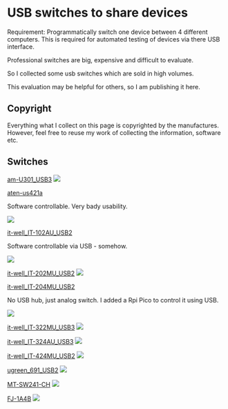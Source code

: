 # USB switches to share devices

Requirement: Programmatically switch one device between 4 different computers.
This is required for automated testing of devices via there USB interface.

Professional switches are big, expensive and difficult to evaluate.

So I collected some usb switches which are sold in high volumes.

This evaluation may be helpful for others, so I am publishing it here.

## Copyright

Everything what I collect on this page is copyrighted by the manufactures. However, feel free to reuse my work of collecting the information, software etc.

## Switches

[am-U301_USB3](am-U301_USB3/)
![](am-U301_USB3/P1130727.JPG)


[aten-us421a](aten-us421a/)

Software controllable. Very bady usability.

![](aten-us421a/AT-US421A_back.jpeg)


[it-well_IT-102AU_USB2](it-well_IT-102AU_USB2/)

Software controllable via USB - somehow.

![](it-well_IT-102AU_USB2/P1130671.JPG)

[it-well_IT-202MU_USB2](it-well_IT-202MU_USB2/)
![](it-well_IT-202MU_USB2/P1130674.JPG)

[it-well_IT-204MU_USB2](it-well_IT-204MU_USB2/)

No USB hub, just analog switch. I added a Rpi Pico to control it using USB.

![](it-well_IT-204MU_USB2/P1130675.JPG)


[it-well_IT-322MU_USB3](it-well_IT-322MU_USB3/)
![](it-well_IT-322MU_USB3/P1130722.JPG)


[it-well_IT-324AU_USB3](it-well_IT-324AU_USB3/)
![](it-well_IT-324AU_USB3/P1130679.JPG)


[it-well_IT-424MU_USB2](it-well_IT-424MU_USB2/)
![](it-well_IT-424MU_USB2/P1130677.JPG)


[ugreen_691_USB2](ugreen_691_USB2/)
![](ugreen_691_USB2/P1130684.JPG)

[MT-SW241-CH](MT-SW241-CH/)
![](MT-SW241-CH/P1130735.JPG)

[FJ-1A4B](FJ-1A4B/)
![](FJ-1A4B/P1130731.JPG)

